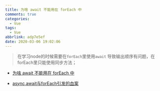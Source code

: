 ```yaml
---
title: 为啥 await 不能用在 forEach 中
comments: true
categories:
  - Vue
tags:
  - Vue
abbrlink: adp7e5ef
date: 2020-03-06 19:02:06
---
```


> 在学习node的时候需要在`forEach`里使用`await` 导致输出顺序有问题，在forEach里只能使用同步方法；

- [为啥 await 不能用在 forEach 中](https://juejin.im/post/5cb68a40e51d456e303db873)


- [async,await与forEach引发的血案](https://juejin.im/post/5cb5a669e51d456e845b41f6)
